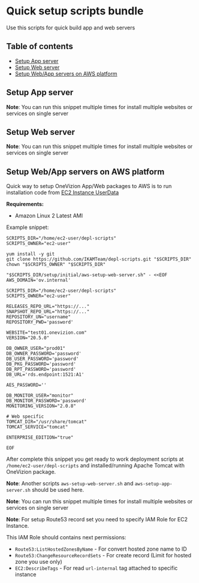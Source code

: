 # Quick setup scripts bundle

Use this scripts for quick build app and web servers

## Table of contents
- [Setup App server](#setup-app-server)
- [Setup Web server](#setup-web-server)
- [Setup Web/App servers on AWS platform](#setup-webapp-servers-on-aws-platform)

## Setup App server

**Note**: You can run this snippet multiple times for install multiple websites or services on single server

## Setup Web server

**Note**: You can run this snippet multiple times for install multiple websites or services on single server

## Setup Web/App servers on AWS platform

Quick way to setup OneVizion App/Web packages to AWS is to run installation code from [EC2 Instance UserData](https://docs.aws.amazon.com/AWSEC2/latest/UserGuide/user-data.html)

**Requirements:**
- Amazon Linux 2 Latest AMI

Example snippet:
```
SCRIPTS_DIR="/home/ec2-user/depl-scripts"
SCRIPTS_OWNER="ec2-user"

yum install -y git
git clone https://github.com/IKAMTeam/depl-scripts.git "$SCRIPTS_DIR"
chown "$SCRIPTS_OWNER" "$SCRIPTS_DIR"

"$SCRIPTS_DIR/setup/initial/aws-setup-web-server.sh" - <<EOF
AWS_DOMAIN='ov.internal'

SCRIPTS_DIR="/home/ec2-user/depl-scripts"
SCRIPTS_OWNER="ec2-user"

RELEASES_REPO_URL="https://..."
SNAPSHOT_REPO_URL="https://..."
REPOSITORY_UN="username"
REPOSITORY_PWD='password'

WEBSITE="test01.onevizion.com"
VERSION="20.5.0"

DB_OWNER_USER="prod01"
DB_OWNER_PASSWORD='password'
DB_USER_PASSWORD='password'
DB_PKG_PASSWORD='password'
DB_RPT_PASSWORD='password'
DB_URL='rds.endpoint:1521:A1'

AES_PASSWORD=''

DB_MONITOR_USER="monitor"
DB_MONITOR_PASSWORD='password'
MONITORING_VERSION="2.0.8"

# Web specific
TOMCAT_DIR="/usr/share/tomcat"
TOMCAT_SERVICE="tomcat"

ENTERPRISE_EDITION="true"

EOF
```

After complete this snippet you get ready to work deployment scripts at `/home/ec2-user/depl-scripts` and installed/running Apache Tomcat with OneVizion package.

**Note**: Another scripts `aws-setup-web-server.sh` and `aws-setup-app-server.sh` should be used here.

**Note**: You can run this snippet multiple times for install multiple websites or services on single server

**Note**: For setup Route53 record set you need to specify IAM Role for EC2 Instance.

This IAM Role should contains next permissions:
- `Route53:ListHostedZonesByName` - For convert hosted zone name to ID
- `Route53:ChangeResourceRecordSets` - For create record (Limit for hosted zone you use only)
- `EC2:DescribeTags` - For read `url-internal` tag attached to specific instance
